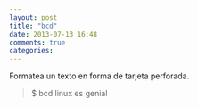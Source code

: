 ```yaml
---
layout: post
title: "bcd"
date: 2013-07-13 16:48
comments: true
categories: 
---
```

Formatea un texto en forma de tarjeta perforada.

>$ bcd linux es genial

